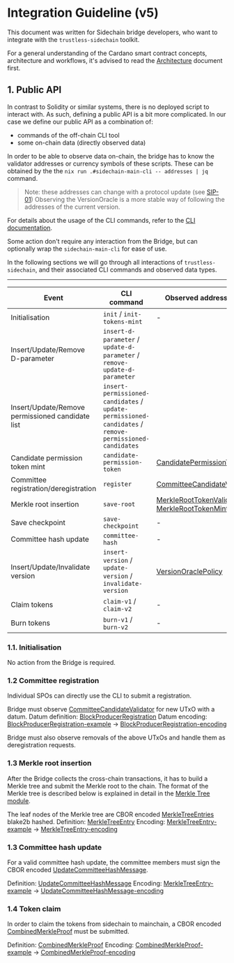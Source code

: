 # Integration Guideline (v5)

This document was written for Sidechain bridge developers, who want to integrate
with the `trustless-sidechain` toolkit.

For a general understanding of the Cardano smart contract concepts, architecture
and workflows, it's advised to read the [Architecture] document
first.

## 1. Public API

In contrast to Solidity or similar systems, there is no deployed script to
interact with. As such, defining a public API is a bit more complicated.
In our case we define our public API as a combination of:
- commands of the off-chain CLI tool
- some on-chain data (directly observed data)

In order to be able to observe data on-chain, the bridge has to know the
validator addresses or currency symbols of these scripts. These can be obtained
by the the `nix run .#sidechain-main-cli -- addresses | jq` command.

> Note: these addresses can change with a protocol update (see [SIP-01])
> Observing the VersionOracle is a more stable way of following the addresses of the current version.

For details about the usage of the CLI commands, refer to the [CLI documentation][CLI-doc].

Some action don't require any interaction from the Bridge, but can optionally wrap the `sidechain-main-cli`
for ease of use.

In the following sections we will go through all interactions of
`trustless-sidechain`, and their associated CLI commands and observed data types.

-----------------------------------------------------------------------------------------------------------------------------------------------------------------------------------------------------------------------------------------------------------------
| Event                                             | CLI command                                                                                               | Observed address/token                                        | Observed/Generated data type  |
|---------------------------------------------------|-----------------------------------------------------------------------------------------------------------|---------------------------------------------------------------|-------------------------------|
| Initialisation                                    | `init` / `init-tokens-mint`                                                                               | -                                                             | -                             |
| Insert/Update/Remove D-parameter                  | `insert-d-parameter` / `update-d-parameter` / `remove-update-d-parameter`                                 |                                                               |                               | <!-- TODO: Byron Network's team would be better qualified to fill out this section --!>
| Insert/Update/Remove permissioned candidate list  | `insert-permissioned-candidates` / `update-permissioned-candidates` / `remove-permissioned-candidates`    |                                                               |                               | <!-- TODO: Byron Network's team would be better qualified to fill out this section --!>
| Candidate permission token mint                   | `candidate-permission-token`                                                                              | [CandidatePermissionToken]                                    | -                             |
| Committee registration/deregistration             | `register`                                                                                                | [CommitteeCandidateValidator]                                 | [BlockProducerRegistration]   |
| Merkle root insertion                             | `save-root`                                                                                               | [MerkleRootTokenValidator] / [MerkleRootTokenMintingPolicy]   | -                             | <!-- TODO: is it observed? --!>
| Save checkpoint                                   | `save-checkpoint`                                                                                         | -                                                             | -                             | <!-- TODO: is it observed? --!>
| Committee hash update                             | `committee-hash`                                                                                          | -                                                             | -                             |
| Insert/Update/Invalidate version                  | `insert-version` / `update-version` / `invalidate-version`                                                | [VersionOraclePolicy]                                         | [VersionOracle]               | <!-- TODO: Byron Network's team would be better qualified to fill out this section --!>
| Claim tokens                                      | `claim-v1` / `claim-v2`                                                                                   | -                                                             | [CombinedMerkleProof]         |
| Burn tokens                                       | `burn-v1` / `burn-v2`                                                                                     | -                                                             | -                             |

### 1.1. Initialisation

No action from the Bridge is required.

### 1.2 Committee registration

Individual SPOs can directly use the CLI to submit a registration.

Bridge must observe [CommitteeCandidateValidator] for new UTxO with a datum.
Datum definition: [BlockProducerRegistration]
Datum encoding: [BlockProducerRegistration-example] -> [BlockProducerRegistration-encoding]

Bridge must also observe removals of the above UTxOs and handle them as deregistration requests.

### 1.3 Merkle root insertion

After the Bridge collects the cross-chain transactions, it has to build a Merkle tree
and submit the Merkle root to the chain. The format of the Merkle tree is described below
is explained in detail in the [Merkle Tree module].

The leaf nodes of the Merkle tree are CBOR encoded [MerkleTreeEntries][MerkleTreeEntry] blake2b hashed.
Definition: [MerkleTreeEntry]
Encoding: [MerkleTreeEntry-example] -> [MerkleTreeEntry-encoding]

### 1.3 Committee hash update

For a valid committee hash update, the committee members must sign the CBOR encoded
[UpdateCommitteeHashMessage].

Definition: [UpdateCommitteeHashMessage]
Encoding: [MerkleTreeEntry-example] -> [UpdateCommitteeHashMessage-encoding]

### 1.4 Token claim

In order to claim the tokens from sidechain to mainchain, a CBOR encoded [CombinedMerkleProof] must be
submitted.

Definition: [CombinedMerkleProof]
Encoding: [CombinedMerkleProof-example] -> [CombinedMerkleProof-encoding]

[Architecture]: ./Architecture.md
[CLI-doc]: ../offchain/README.md
[SIP-01]: ./SIPs/01-UpdateStrategy.md

[Merkle Tree module]: https://github.com/input-output-hk/trustless-sidechain/blob/31e551802be62385b212428040184c45e68cd572/onchain/src/TrustlessSidechain/MerkleTree.hs

[CommitteeCandidateValidator]: https://github.com/input-output-hk/trustless-sidechain/blob/31e551802be62385b212428040184c45e68cd572/onchain/src/TrustlessSidechain/CommitteeCandidateValidator.hs#L28
[MerkleRootTokenValidator]: https://github.com/input-output-hk/trustless-sidechain/blob/31e551802be62385b212428040184c45e68cd572/onchain/src/TrustlessSidechain/MerkleRootTokenValidator.hs#L15
[MerkleRootTokenMintingPolicy]: https://github.com/input-output-hk/trustless-sidechain/blob/31e551802be62385b212428040184c45e68cd572/onchain/src/TrustlessSidechain/MerkleRootTokenMintingPolicy.hs#L77
[CandidatePermissionToken]: https://github.com/input-output-hk/trustless-sidechain/blob/31e551802be62385b212428040184c45e68cd572/onchain/src/TrustlessSidechain/CandidatePermissionMintingPolicy.hs#L26
[VersionOraclePolicy]: https://github.com/input-output-hk/trustless-sidechain/blob/31e551802be62385b212428040184c45e68cd572/onchain/src/TrustlessSidechain/Versioning.hs#L242

[BlockProducerRegistration]: https://github.com/input-output-hk/trustless-sidechain/blob/31e551802be62385b212428040184c45e68cd572/onchain/src/TrustlessSidechain/Types.hs#L269
[BlockProducerRegistration-example]: https://github.com/input-output-hk/trustless-sidechain/blob/31e551802be62385b212428040184c45e68cd572/onchain/src/TrustlessSidechain/Types.hs#L269
[BlockProducerRegistration-encoding]: https://github.com/input-output-hk/trustless-sidechain/blob/szg251/integration-guideline/onchain/test/golden/BlockProducerRegistration1-isdata.golden

[MerkleTreeEntry]: https://github.com/input-output-hk/trustless-sidechain/blob/31e551802be62385b212428040184c45e68cd572/onchain/src/TrustlessSidechain/Types.hs#L387
[MerkleTreeEntry-example]: https://github.com/input-output-hk/trustless-sidechain/blob/31e551802be62385b212428040184c45e68cd572/onchain/test/Test/TrustlessSidechain/Types.hs#L264
[MerkleTreeEntry-encoding]: https://github.com/input-output-hk/trustless-sidechain/blob/szg251/integration-guideline/onchain/test/golden/MerkleTreeEntry-isdata.golden

[UpdateCommitteeHashMessage]: https://github.com/input-output-hk/trustless-sidechain/blob/31e551802be62385b212428040184c45e68cd572/onchain/src/TrustlessSidechain/Types.hs#L732
[UpdateCommitteeHashMessage-example]: https://github.com/input-output-hk/trustless-sidechain/blob/31e551802be62385b212428040184c45e68cd572/onchain/test/Test/TrustlessSidechain/Types.hs#L322
[UpdateCommitteeHashMessage-encoding]: https://github.com/input-output-hk/trustless-sidechain/blob/31e551802be62385b212428040184c45e68cd572/onchain/test/Test/TrustlessSidechain/Types.hs#L322

[CombinedMerkleProof]: https://github.com/input-output-hk/trustless-sidechain/blob/31e551802be62385b212428040184c45e68cd572/onchain/src/TrustlessSidechain/Types.hs#L532
[CombinedMerkleProof-example]: https://github.com/input-output-hk/trustless-sidechain/blob/31e551802be62385b212428040184c45e68cd572/onchain/test/Test/TrustlessSidechain/Types.hs#L287
[CombinedMerkleProof-encoding]: https://github.com/input-output-hk/trustless-sidechain/blob/szg251/integration-guideline/onchain/test/golden/CombinedMerkleProof-isdata.golden

[VersionOracle]: https://github.com/input-output-hk/trustless-sidechain/blob/31e551802be62385b212428040184c45e68cd572/onchain/src/TrustlessSidechain/Versioning.hs#L131
